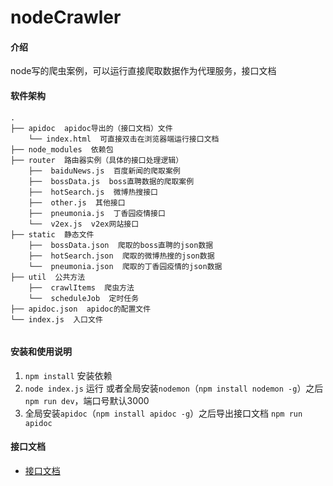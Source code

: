 # nodeCrawler

#### 介绍
node写的爬虫案例，可以运行直接爬取数据作为代理服务，接口文档

#### 软件架构
```
.
├── apidoc  apidoc导出的（接口文档）文件
	└── index.html  可直接双击在浏览器端运行接口文档
├── node_modules  依赖包
├──	router  路由器实例（具体的接口处理逻辑）
	├──  baiduNews.js  百度新闻的爬取案例
	├──  bossData.js  boss直聘数据的爬取案例
	├──  hotSearch.js  微博热搜接口
	├──  other.js  其他接口
	├──  pneumonia.js  丁香园疫情接口
	└──  v2ex.js  v2ex网站接口
├── static  静态文件
	├──  bossData.json  爬取的boss直聘的json数据
	├──  hotSearch.json  爬取的微博热搜的json数据
	└──  pneumonia.json  爬取的丁香园疫情的json数据
├── util  公共方法
	├──  crawlItems  爬虫方法
	└──  scheduleJob  定时任务
├── apidoc.json  apidoc的配置文件
└── index.js  入口文件
    
```


#### 安装和使用说明

1.  `npm install` 安装依赖
2.  `node index.js` 运行 或者全局安装`nodemon`（`npm install nodemon -g`）之后 `npm run dev`，端口号默认3000
3.  全局安装`apidoc`（`npm install apidoc -g`）之后导出接口文档 `npm run apidoc`

#### 接口文档

- [接口文档](https://heerey525.github.io/node-crawler/apidoc/ "接口文档")

   
